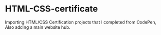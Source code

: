 # HTML-CSS-certificate
Importing HTML/CSS Certification projects that I completed from CodePen, Also adding a main website hub.

